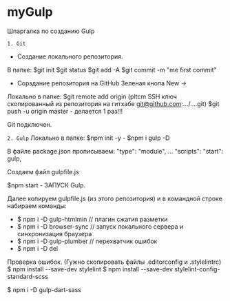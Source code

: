 # myGulp
Шпаргалка по созданию Gulp

``1. Git``
- Создание локального репозитория.

В папке:
$git init
$git status
$git add -A
$git commit -m "me first commit"

- Сорздание репозитория на GitHub
Зеленая кнопа New ->

Локально в папке:
$git remote add origin (pltcm SSH ключ скопированный из репозитория на гитхабе git@github.com:.../....git)
$git push -u origin master - делается 1 раз!!!

Git подключен.

``2. Gulp``
Локально в папке:
$npm init -y -
$npm i gulp -D

В файле package.json прописываем:
"type": "module",
...
"scripts": "start": gulp,


Создаем файл gulpfile.js

$npm start - ЗАПУСК Gulp.

Далее копируем gulpfile.js (из этого репозитория) и в командной строке набираем команды:
- $ npm i -D gulp-htmlmin // плагин сжатия разметки
- $ npm i -D browser-sync // запуск локального сервера и синхронизация браузера
- $ npm i -D gulp-plumber // перехватчик ошибок
- $ npm i -D del

Проверка ошибок. (Гужно скопировать файлы .editorconfig и .stylelintrc)
$ npm install --save-dev stylelint
$ npm install --save-dev stylelint-config-standard-scss

$ npm i -D gulp-dart-sass

